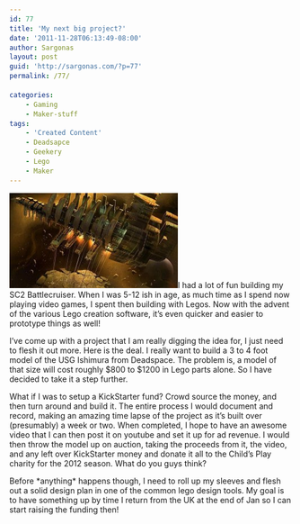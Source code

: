 ```yaml
---
id: 77
title: 'My next big project?'
date: '2011-11-28T06:13:49-08:00'
author: Sargonas
layout: post
guid: 'http://sargonas.com/?p=77'
permalink: /77/

categories:
    - Gaming
    - Maker-stuff
tags:
    - 'Created Content'
    - Deadsapce
    - Geekery
    - Lego
    - Maker
---
```


[![USG-Ishimura-dead-space](/assets/article_images/imported/2011/11/USG-Ishimura-dead-space-300x169.jpg)](/assets/article_images/imported/2011/11/USG-Ishimura-dead-space.jpg)I had a lot of fun building my SC2 Battlecruiser. When I was 5-12 ish in age, as much time as I spend now playing video games, I spent then building with Legos. Now with the advent of the various Lego creation software, it’s even quicker and easier to prototype things as well!

I’ve come up with a project that I am really digging the idea for, I just need to flesh it out more. Here is the deal. I really want to build a 3 to 4 foot model of the USG Ishimura from Deadspace. The problem is, a model of that size will cost roughly $800 to $1200 in Lego parts alone. So I have decided to take it a step further.

What if I was to setup a KickStarter fund? Crowd source the money, and then turn around and build it. The entire process I would document and record, making an amazing time lapse of the project as it’s built over (presumably) a week or two. When completed, I hope to have an awesome video that I can then post it on youtube and set it up for ad revenue. I would then throw the model up on auction, taking the proceeds from it, the video, and any left over KickStarter money and donate it all to the Child’s Play charity for the 2012 season. What do you guys think?

Before \*anything\* happens though, I need to roll up my sleeves and flesh out a solid design plan in one of the common lego design tools. My goal is to have something up by time I return from the UK at the end of Jan so I can start raising the funding then!